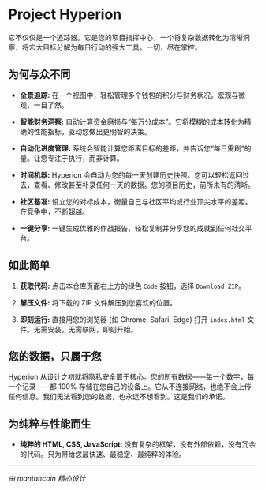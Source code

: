 # Project Hyperion

它不仅仅是一个追踪器。它是您的项目指挥中心，一个将复杂数据转化为清晰洞察，将宏大目标分解为每日行动的强大工具。一切，尽在掌控。

## 为何与众不同

* **全景追踪:** 在一个视图中，轻松管理多个钱包的积分与财务状况。宏观与微观，一目了然。

* **智能财务洞察:** 自动计算资金磨损与“每万分成本”。它将模糊的成本转化为精确的性能指标，驱动您做出更明智的决策。

* **自动化进度管理:** 系统会智能计算您距离目标的差距，并告诉您“每日需刷”的量。让您专注于执行，而非计算。

* **时间机器:** Hyperion 会自动为您的每一天创建历史快照。您可以轻松返回过去，查看、修改甚至补录任何一天的数据。您的项目历史，前所未有的清晰。

* **社区基准:** 设立您的对标成本，衡量自己与社区平均或行业顶尖水平的差距。在竞争中，不断超越。

* **一键分享:** 一键生成优雅的作战报告，轻松复制并分享您的成就到任何社交平台。

## 如此简单

1.  **获取代码:** 点击本仓库页面右上方的绿色 `Code` 按钮，选择 `Download ZIP`。

2.  **解压文件:** 将下载的 ZIP 文件解压到您喜欢的位置。

3.  **即刻运行:** 直接用您的浏览器 (如 Chrome, Safari, Edge) 打开 `index.html` 文件。无需安装，无需联网，即刻开始。

## 您的数据，只属于您

Hyperion 从设计之初就将隐私安全置于核心。您的所有数据——每一个数字，每一个记录——都 100% 存储在您自己的设备上。它从不连接网络，也绝不会上传任何信息。我们无法看到您的数据，也永远不想看到。这是我们的承诺。

## 为纯粹与性能而生

* **纯粹的 HTML, CSS, JavaScript:** 没有复杂的框架，没有外部依赖，没有冗余的代码。只为带给您最快速、最稳定、最纯粹的体验。

---
*由 mantancoin 精心设计*
